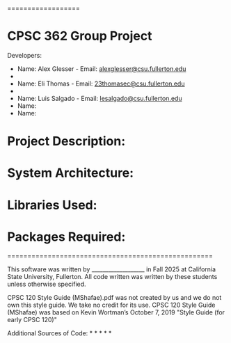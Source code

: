 ==================
# CPSC 362 Group Project

Developers:
* Name: Alex Glesser - Email: alexglesser@csu.fullerton.edu
* 
* Name: Eli Thomas - Email: 23thomasec@csu.fullerton.edu
* 
* Name: Luis Salgado - Email: lesalgado@csu.fullerton.edu
* Name:
* Name:

# Project Description:





# System Architecture:





# Libraries Used:





# Packages Required:





===================================================

This software was written by ___________________ in Fall 2025 at California State University, Fullerton.
All code written was written by these students unless otherwise specified. 

CPSC 120 Style Guide (MShafae).pdf was not created by us and we do not own this style guide. We take no credit for its use.
CPSC 120 Style Guide (MShafae) was based on Kevin Wortman’s October 7, 2019 "Style Guide (for early CPSC 120)"

Additional Sources of Code:
* 
* 
* 
* 
*
